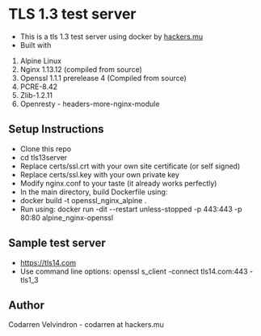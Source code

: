 # TLS 1.3 test server
- This is a tls 1.3 test server using docker
by [hackers.mu](https://hackers.mu)
- Built with 
1. Alpine Linux
2. Nginx 1.13.12 (compiled from source) 
3. Openssl 1.1.1 prerelease 4 (Compiled from source) 
4. PCRE-8.42
5. Zlib-1.2.11
6. Openresty - headers-more-nginx-module

## Setup Instructions
- Clone this repo
- cd tls13server
- Replace certs/ssl.crt with your own site certificate (or self signed)
- Replace certs/ssl.key with your own private key
- Modify nginx.conf to your taste (it already works perfectly)
- In the main directory, build Dockerfile using:
- docker build -t openssl_nginx_alpine .
- Run using: docker run -dit --restart unless-stopped -p 443:443 -p 80:80 alpine_nginx-openssl

## Sample test server
- https://tls14.com
- Use command line options: openssl s_client -connect tls14.com:443 -tls1_3

## Author
Codarren Velvindron - codarren at hackers.mu
